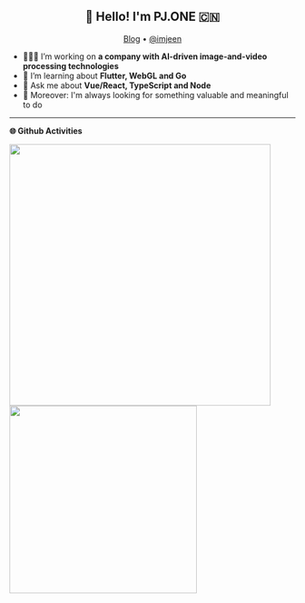 <h2 align="center">👋 Hello! I'm PJ.ONE 🇨🇳</h2>

<p align="center">
  <a href="https://imjeen.github.io">Blog</a> •
  <a href="https://github.com/imjeen">@imjeen</a>
</p>

- 🧑🏻‍💻 I’m working on **a company with AI-driven image-and-video processing technologies**
- 🌴 I’m learning about **Flutter, WebGL and Go**
- 💬 Ask me about **Vue/React, TypeScript and Node**
- 🐳 Moreover: I'm always looking for something valuable and meaningful to do

-------

**🌐 Github Activities**

<p>
<img align="left" width="460" src="https://github-readme-stats.vercel.app/api?username=imjeen&custom_title=imjeen's Github Stats&theme=graywhite&hide_border=true&disable_animations=false"/> <img align="left" width="330" src="https://github-readme-stats.vercel.app/api/top-langs/?username=imjeen&layout=compact&theme=graywhite&hide_border=true"/>
</p>
